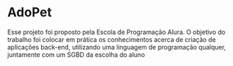# AdoPet
Esse projeto foi proposto pela Escola de Programação Alura. O objetivo do trabalho foi colocar em prática os conhecimentos acerca de criação de aplicações back-end, utilizando uma linguagem de programação qualquer, juntamente com um SGBD da escolha do aluno
